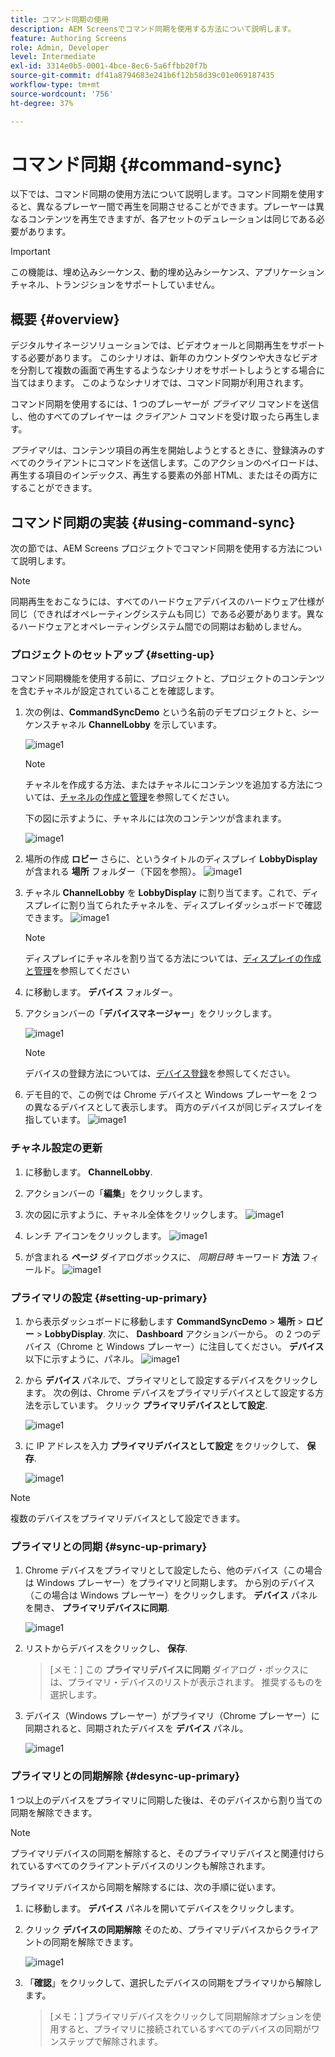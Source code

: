 ```yaml
---
title: コマンド同期の使用
description: AEM Screensでコマンド同期を使用する方法について説明します。
feature: Authoring Screens
role: Admin, Developer
level: Intermediate
exl-id: 3314e0b5-0001-4bce-8ec6-5a6ffbb20f7b
source-git-commit: df41a8794683e241b6f12b58d39c01e069187435
workflow-type: tm+mt
source-wordcount: '756'
ht-degree: 37%

---
```


# コマンド同期 {#command-sync}

以下では、コマンド同期の使用方法について説明します。コマンド同期を使用すると、異なるプレーヤー間で再生を同期させることができます。プレーヤーは異なるコンテンツを再生できますが、各アセットのデュレーションは同じである必要があります。

>[!IMPORTANT]
>
>この機能は、埋め込みシーケンス、動的埋め込みシーケンス、アプリケーションチャネル、トランジションをサポートしていません。

## 概要 {#overview}

デジタルサイネージソリューションでは、ビデオウォールと同期再生をサポートする必要があります。 このシナリオは、新年のカウントダウンや大きなビデオを分割して複数の画面で再生するようなシナリオをサポートしようとする場合に当てはまります。 このようなシナリオでは、コマンド同期が利用されます。

コマンド同期を使用するには、1 つのプレーヤーが *プライマリ* コマンドを送信し、他のすべてのプレイヤーは *クライアント* コマンドを受け取ったら再生します。

*プライマリ*&#x200B;は、コンテンツ項目の再生を開始しようとするときに、登録済みのすべてのクライアントにコマンドを送信します。このアクションのペイロードは、再生する項目のインデックス、再生する要素の外部 HTML、またはその両方にすることができます。

## コマンド同期の実装 {#using-command-sync}

次の節では、AEM Screens プロジェクトでコマンド同期を使用する方法について説明します。

>[!NOTE]
>
>同期再生をおこなうには、すべてのハードウェアデバイスのハードウェア仕様が同じ（できればオペレーティングシステムも同じ）である必要があります。異なるハードウェアとオペレーティングシステム間での同期はお勧めしません。

### プロジェクトのセットアップ {#setting-up}

コマンド同期機能を使用する前に、プロジェクトと、プロジェクトのコンテンツを含むチャネルが設定されていることを確認します。

1. 次の例は、**CommandSyncDemo** という名前のデモプロジェクトと、シーケンスチャネル **ChannelLobby** を示しています。

   ![image1](assets/command-sync/command-sync1-1.png)

   >[!NOTE]
   >
   >チャネルを作成する方法、またはチャネルにコンテンツを追加する方法については、[チャネルの作成と管理](/help/user-guide/managing-channels.md)を参照してください。

   下の図に示すように、チャネルには次のコンテンツが含まれます。

   ![image1](assets/command-sync/command-sync2-1.png)

1. 場所の作成 **ロビー** さらに、というタイトルのディスプレイ **LobbyDisplay** が含まれる **場所** フォルダー（下図を参照）。
   ![image1](assets/command-sync/command-sync3-1.png)

1. チャネル **ChannelLobby** を **LobbyDisplay** に割り当てます。これで、ディスプレイに割り当てられたチャネルを、ディスプレイダッシュボードで確認できます。
   ![image1](assets/command-sync/command-sync4-1.png)

   >[!NOTE]
   >
   >ディスプレイにチャネルを割り当てる方法については、[ディスプレイの作成と管理](/help/user-guide/managing-displays.md)を参照してください

1. に移動します。 **デバイス** フォルダー。
1. アクションバーの「**デバイスマネージャー**」をクリックします。

   ![image1](assets/command-sync5.png)

   >[!NOTE]
   >
   >デバイスの登録方法については、[デバイス登録](/help/user-guide/device-registration.md)を参照してください。

1. デモ目的で、この例では Chrome デバイスと Windows プレーヤーを 2 つの異なるデバイスとして表示します。 両方のデバイスが同じディスプレイを指しています。
   ![image1](assets/command-sync6.png)

### チャネル設定の更新

1. に移動します。 **ChannelLobby**.
1. アクションバーの「**編集**」をクリックします。
1. 次の図に示すように、チャネル全体をクリックします。
   ![image1](assets/command-sync/command-sync7-1.png)

1. レンチ アイコンをクリックします。
   ![image1](assets/command-sync/command-sync8-1.png)

1. が含まれる **ページ** ダイアログボックスに、 *同期日時* キーワード **方法** フィールド。
   ![image1](assets/command-sync/command-sync9-1.png)


### プライマリの設定 {#setting-up-primary}

1. から表示ダッシュボードに移動します **CommandSyncDemo** > **場所**  > **ロビー** > **LobbyDisplay**. 次に、 **Dashboard** アクションバーから。
の 2 つのデバイス（Chrome と Windows プレーヤー）に注目してください。 **デバイス** 以下に示すように、パネル。
   ![image1](assets/command-sync/command-sync10-1.png)

1. から **デバイス** パネルで、プライマリとして設定するデバイスをクリックします。 次の例は、Chrome デバイスをプライマリデバイスとして設定する方法を示しています。 クリック **プライマリデバイスとして設定**.

   ![image1](assets/command-sync/command-sync11-1.png)

1. に IP アドレスを入力 **プライマリデバイスとして設定** をクリックして、 **保存**.

   ![image1](assets/command-sync/command-sync12-1.png)

>[!NOTE]
>
>複数のデバイスをプライマリデバイスとして設定できます。

### プライマリとの同期 {#sync-up-primary}

1. Chrome デバイスをプライマリとして設定したら、他のデバイス（この場合は Windows プレーヤー）をプライマリと同期します。
から別のデバイス（この場合は Windows プレーヤー）をクリックします。 **デバイス** パネルを開き、 **プライマリデバイスに同期**.

   ![image1](assets/command-sync/command-sync13-1.png)

1. リストからデバイスをクリックし、 **保存**.

   >[メモ：]
   > この **プライマリデバイスに同期** ダイアログ・ボックスには、プライマリ・デバイスのリストが表示されます。 推奨するものを選択します。

1. デバイス（Windows プレーヤー）がプライマリ（Chrome プレーヤー）に同期されると、同期されたデバイスを **デバイス** パネル。

   ![image1](assets/command-sync/command-sync14-1.png)

### プライマリとの同期解除 {#desync-up-primary}

1 つ以上のデバイスをプライマリに同期した後は、そのデバイスから割り当ての同期を解除できます。

>[!NOTE]
>
>プライマリデバイスの同期を解除すると、そのプライマリデバイスと関連付けられているすべてのクライアントデバイスのリンクも解除されます。

プライマリデバイスから同期を解除するには、次の手順に従います。

1. に移動します。 **デバイス** パネルを開いてデバイスをクリックします。

1. クリック **デバイスの同期解除** そのため、プライマリデバイスからクライアントの同期を解除できます。

   ![image1](assets/command-sync/command-sync15-1.png)

1. 「**確認**」をクリックして、選択したデバイスの同期をプライマリから解除します。

   >[メモ：]
   > プライマリデバイスをクリックして同期解除オプションを使用すると、プライマリに接続されているすべてのデバイスの同期がワンステップで解除されます。
